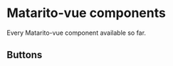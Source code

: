 # Matarito-vue components

Every Matarito-vue component available so far.

## Buttons

<div class="preview-container">
<PreviewCard label="MButton" pageLink="matarito-vue/components/MButton/features">
<MButton label="MButton" />
</PreviewCard>
</div>
